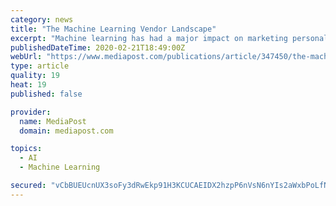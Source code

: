 ```yaml
---
category: news
title: "The Machine Learning Vendor Landscape"
excerpt: "Machine learning has had a major impact on marketing personalization. But how does a brand find the necessary help? Here is a review of the machine learning vendor landscape."
publishedDateTime: 2020-02-21T18:49:00Z
webUrl: "https://www.mediapost.com/publications/article/347450/the-machine-learning-vendor-landscape.html?edition=117302"
type: article
quality: 19
heat: 19
published: false

provider:
  name: MediaPost
  domain: mediapost.com

topics:
  - AI
  - Machine Learning

secured: "vCbBUEUcnUX3soFy3dRwEkp91H3KCUCAEIDX2hzpP6nVsN6nYIs2aWxbPoLfNXv40WwubfwmaecZ53A9UEIQgouuFfpViKbHx1VYgaeAtjTCoj0bVhP/PX3Nx5HXpTvXYBvnLJsvw5ISIq9y48xRKglLJMsDMfkntoCFKprVroLsC3aYCF9MjVtRTAqK+oFzo0iNI9qKLnOAfWV7k93cICLMm8xcBnDhfdHiaUH9iHzYHE/sns6AROsdjdrA29DOFK50KpnPS1UYFtPumvN2xhV/9YnIO6VObGu6IRmqbUqUKwMyhX+e8lLQGOko+GcA;nMkW4fIz3qV5+FMuGzLSDQ=="
---
```


